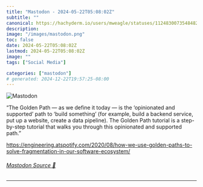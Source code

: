 ```yaml
---
title: "Mastodon - 2024-05-22T05:08:02Z"
subtitle: ""
canonical: https://hachyderm.io/users/mweagle/statuses/112483007354848237
description:
image: "/images/mastodon.png"
toc: false
date: 2024-05-22T05:08:02Z
lastmod: 2024-05-22T05:08:02Z
image: ""
tags: ["Social Media"]

categories: ["mastodon"]
# generated: 2024-12-22T19:57:25-08:00
---
```

![Mastodon](/images/mastodon.png)

<p>“The Golden Path — as we define it today — is the ‘opinionated and supported’ path to ‘build something’ (for example, build a backend service, put up a website, create a data pipeline). The Golden Path tutorial is a step-by-step tutorial that walks you through this opinionated and supported path.”</p><p><a href="https://engineering.atspotify.com/2020/08/how-we-use-golden-paths-to-solve-fragmentation-in-our-software-ecosystem/" target="_blank" rel="nofollow noopener noreferrer" translate="no"><span class="invisible">https://</span><span class="ellipsis">engineering.atspotify.com/2020</span><span class="invisible">/08/how-we-use-golden-paths-to-solve-fragmentation-in-our-software-ecosystem/</span></a></p>


###### [Mastodon Source 🐘](https://hachyderm.io/@mweagle/112483007354848237)

___

